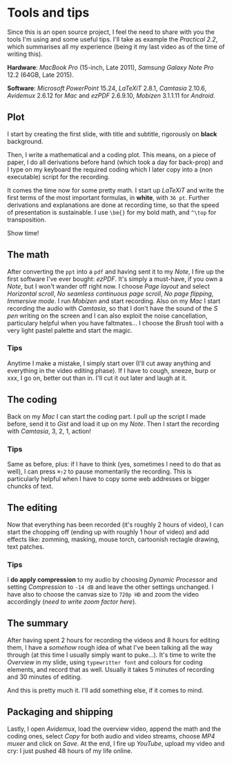 # Tools and tips

Since this is an open source project, I feel the need to share with you the tools I'm using and some useful tips.
I'll take as example the *Practical 2.2*, which summarises all my experience (being it my last video as of the time of writing this).

**Hardware**: *MacBook Pro* (15-inch, Late 2011), *Samsung Galaxy Note Pro* 12.2 (64GB, Late 2015).

**Software**: *Microsoft PowerPoint* 15.24, *LaTeXiT* 2.8.1, *Camtasia* 2.10.6, *Avidemux* 2.6.12 for *Mac* and *ezPDF* 2.6.9.10, *Mobizen* 3.1.1.11 for *Android*.

## Plot

I start by creating the first slide, with title and subtitle, rigorously on **black** background.

Then, I write a mathematical and a coding plot.
This means, on a piece of paper, I do all derivations before hand (which took a day for back-prop) and I type on my keyboard the required coding which I later copy into a (non executable) script for the recording.

It comes the time now for some pretty math.
I start up *LaTeXiT* and write the first terms of the most important formulas, in **white**, with `36 pt`.
Further derivations and explanations are done at recording time, so that the speed of presentation is sustainable.
I use `\bm{}` for my bold math, and `^\top` for transposition.

Show time!

## The math

After converting the `ppt` into a `pdf` and having sent it to my *Note*, I fire up the first software I've ever bought: *ezPDF*.
It's simply a must-have, if you own a *Note*, but I won't wander off right now.
I choose *Page layout* and select *Horizontal scroll*, *No seamless continuous page scroll*, *No page flipping*, *Immersive mode*.
I run *Mobizen* and start recording.
Also on my *Mac* I start recording the audio with *Camtasia*, so that I don't have the sound of the *S pen* writing on the screen and I can also exploit the noise cancellation, particulary helpful when you have faltmates...
I choose the *Brush* tool with a very light pastel palette and start the magic.

### Tips

Anytime I make a mistake, I simply start over (I'll cut away anything and everything in the video editing phase).
If I have to cough, sneeze, burp or xxx, I go on, better out than in.
I'll cut it out later and laugh at it.

## The coding

Back on my *Mac* I can start the coding part.
I pull up the script I made before, send it to *Gist* and load it up on my *Note*.
Then I start the recording with *Camtasia*, 3, 2, 1, action!

### Tips

Same as before, plus: if I have to think (yes, sometimes I need to do that as well), I can press `⌘⇧2` to pause momentarily the recording.
This is particularly helpful when I have to copy some web addresses or bigger chuncks of text.

## The editing

Now that everything has been recorded (it's roughly 2 hours of video), I can start the chopping off (ending up with roughly 1 hour of video) and add effects like: zomming, masking, mouse torch, cartoonish rectagle drawing, text patches.

### Tips

I **do apply compression** to my audio by choosing *Dynamic Processor* and setting *Compression* to `-14 dB` and leave the other settings unchanged.
I have also to choose the canvas size to `720p HD` and zoom the video accordingly (*need to write zoom factor here*).

## The summary

After having spent 2 hours for recording the videos and 8 hours for editing them, I have a *somehow* rough idea of what I've been talking all the way through (at this time I usually simply want to puke...).
It's time to write the *Overview* in my slide, using `typewritter font` and colours for coding elements, and record that as well.
Usually it takes 5 minutes of recording and 30 minutes of editing.

And this is pretty much it.
I'll add something else, if it comes to mind.

## Packaging and shipping

Lastly, I open *Avidemux*, load the overview video, append the math and the coding ones, select *Copy* for both audio and video streams, choose *MP4 muxer* and click on *Save*.
At the end, I fire up *YouTube*, upload my video and cry: I just pushed 48 hours of my life online.
